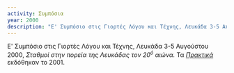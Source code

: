 ```yaml
---
activity: Συμπόσια
year: 2000
description: "Ε' Συμπόσιο στις Γιορτές Λόγου και Τέχνης, Λευκάδα 3-5 Αυγούστου 2000, *Σταθμοί στην πορεία της Λευκάδας τον 20<sup>ό</sup> αιώνα.* Τα [*Πρακτικά*](/publications/praktika_symposiwn/praktika_symposiou_05.html) εκδόθηκαν το 2001."
---
```


Ε' Συμπόσιο στις Γιορτές Λόγου και Τέχνης, Λευκάδα 3-5 Αυγούστου 2000, *Σταθμοί στην πορεία της Λευκάδας τον 20<sup>ό</sup> αιώνα.* Τα [*Πρακτικά*](/publications/praktika_symposiwn/praktika_symposiou_05.html) εκδόθηκαν το 2001.
